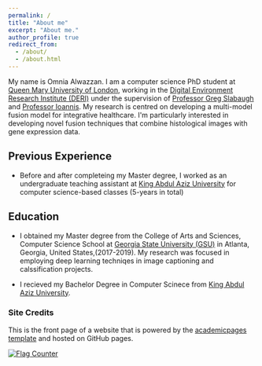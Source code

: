 ```yaml
---
permalink: /
title: "About me"
excerpt: "About me."
author_profile: true
redirect_from: 
  - /about/
  - /about.html
---
```


My name is Omnia Alwazzan. I am a computer science PhD student at [Queen Mary University of London](https://www.qmul.ac.uk/), working in the [ Digital Environment Research Institute (DERI)](https://www.qmul.ac.uk/deri/) under the supervision of [Professor Greg Slabaugh](http://eecs.qmul.ac.uk/profiles/slabaughgreg.html) and [Professor Ioannis](https://sites.google.com/view/ioannispatras/home). My research is centred on developing a multi-model fusion model for integrative healthcare. I'm particularly interested in developing novel fusion techniques that combine histological images with gene expression data.


## Previous Experience 
 * Before and after completeing my Master degree, I worked as an undergraduate teaching assistant at [King Abdul Aziz University](https://www.kau.edu.sa/home_english.aspx) for computer science-based classes (5-years in total)

## Education  
* I obtained my Master degree from the College of Arts and Sciences, Computer Science School at [Georgia State University (GSU)](https://www.gsu.edu/) in Atlanta, Georgia, United States,(2017-2019). My research was focused in employing deep learning techniqes in image captioning and calssification projects. 

* I recieved my Bachelor Degree in Computer Scinece from [King Abdul Aziz University](https://www.kau.edu.sa/home_english.aspx).


### Site Credits
This is the front page of a website that is powered by the [academicpages template](https://github.com/academicpages/academicpages.github.io) and hosted on GitHub pages. 

<a href="https://info.flagcounter.com/djR8"><img src="https://s01.flagcounter.com/map/djR8/size_l/txt_000000/border_CCCCCC/pageviews_0/viewers_0/flags_0/" alt="Flag Counter" border="0"></a>
